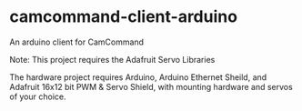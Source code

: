 camcommand-client-arduino
=========================

An arduino client for CamCommand

Note: This project requires the Adafruit Servo Libraries

The hardware project requires Arduino, Arduino Ethernet Sheild, and Adafruit 16x12 bit PWM & Servo Shield, with mounting hardware and servos of your choice.